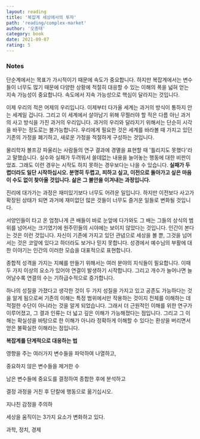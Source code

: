 ```yaml
---
layout: reading
title: '복잡계 세상에서의 투자'
path: 'reading/complex-market'
author: '오종태'
category: book
date: 2021-09-07
rating: 5
---
```


### Notes

단순계에서는 목표가 가시적이기 때문에 속도가 중요합니다. 하지만 복잡계에서는 변수들이 너무도 많기 때문에 다양한 상황에 적절히 대응할 수 있는 이해의 폭을 넓혀 얻는 지속 가능성이 중요합니다. 속도에서 지속 가능성으로 핵심이 달라지는 것입니다.

이제 우리의 적은 어제의 우리입니다. 이제부터 다가올 세계는 과거의 방식이 통하지 안는 세계일 겁니다. 그리고 이 세계에서 살아남기 위해 무찔러야 할 적은 다름 아닌 과거의 사고 방식을 가진 과거의 우리입니다. 과거의 우리와 달라지기 위해서는 단순히 시각을 바꾸는 정도로는 불가능합니다. 우리에게 필요한 것은 세계를 바라볼 때 가지고 있던 기존의 가정을 폐기하고, 새로운 가정을 적절하게 구성하는 것입니다.

물리학자 볼프강 파울리는 사람들의 연구 결과에 경멸을 표현할 때 '틀리지도 못했다'라고 말했습니다. 실수와 실패가 두려워서 쓸데없는 내용을 늘어놓는 행동에 대한 비판이었죠. 그래도 이런 경우는 시작도 하지 못하는 경우보다는 나을 수 있습니다. **실패가 두렵더라도 일단 시작하십시오. 분명히 두렵고, 피하고 싶고, 이전으로 돌아가고 싶은 마음이 수도 없이 찾아올 것입니다. 삶은 그 불안을 이겨내는 과정입니다.**

진리에 대가가는 과정은 재미있기보다 너무도 어려운 일입니다. 하지만 이전보다 사고가 확장된 상태가 되면 과거에 재미없던 많은 것들이 너무도 즐거운 일들로 변화될 것입니다.

서양인들이 타고 온 엄청나게 큰 배들이 바로 눈앞에 다가와도 그 배는 그들의 상식의 범위를 넘어서는 크기였기에 원주민들의 시야에는 보이지 않았다는 것입니다. 인간이 본다는 것은 이런 것입니다. 자신이 기존에 가지고 있던 관념으로 세상을 볼 뿐, 그것을 넘어서는 것은 코앞에 있다고 하더라도 보거나 믿지 못합니다. 성경에서 예수님의 부활에 대한 이야기는 인간의 이러한 모습을 대표적으로 표현합니다.

종합적 성격을 가지는 지혜를 만들기 위해서는 여러 분야의 지식들이 필요합니다. 이때 두 가지 이상의 요소가 있어야 연결이 발생하기 시작합니다. 그리고 개수가 늘어나면 늘어날수록 연결의 수는 기하급수적으로 증가합니다.

하나의 성질을 가졌다고 생각한 것이 두 가지 성질을 가지고 있고 공존도 가능하다는 것을 알게 됨으로써 기존의 이해는 특정 범위에서만 작용하는 것이지 전체를 이해하는 데 적절한 수단이 아니라는 것을 알게 되었습니다. 그래서 더 근원적인 이해를 위한 연구가 이루어졌고, 그 결과 인류는 더 넓고 깊은 이해가 가능해졌다는 점입니다. 그리고 그 이해는 확실성을 바탕으로 한 이해가 아니라 정확하게 이해할 수 있다는 환상을 버리면서 얻은 불확실한 이해라는 점입니다.

**복잡계를 단계적으로 대응하는 법**

영향을 주는 여러가지 변수들을 파악하여 나열하고,

중요하지 않은 변수들을 제거한 수

남은 변수들에 중요도를 결정하여 종합한 후에 분석하고

결정 과정을 거친 후 단칼에 행동으로 옮기십시오.

지나친 감정을 주의하

세상을 움직이는 3가지 요소가 변화하고 있다.

과학, 정치, 경제
